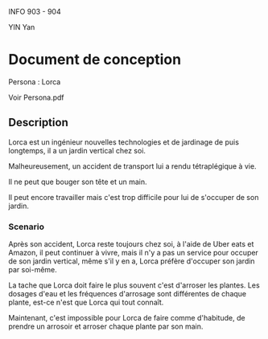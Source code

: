 INFO 903 - 904

YIN Yan

# Document de conception

Persona : Lorca

Voir Persona.pdf

## Description

Lorca est un ingénieur nouvelles technologies et de jardinage de puis longtemps, il a un jardin vertical chez soi.

Malheureusement, un accident de transport lui a rendu tétraplégique à vie. 

Il ne peut que bouger son tête et un main.

Il peut encore travailler mais c'est trop difficile pour lui de  s'occuper de son jardin.

### Scenario

Après son accident, Lorca reste toujours chez soi, à l'aide de Uber eats et Amazon, il peut continuer à vivre, mais il n'y a pas un service pour occuper de son jardin vertical, même s'il y en a, Lorca préfère d'occuper son jardin par soi-même.

La tache que Lorca doit faire le plus souvent c'est d'arroser les plantes. Les dosages d'eau et les fréquences d'arrosage sont différentes de chaque plante, est-ce n'est que Lorca qui tout connaît.

Maintenant, c'est impossible pour Lorca de faire comme d'habitude, de prendre un arrosoir et arroser chaque plante par son main.



